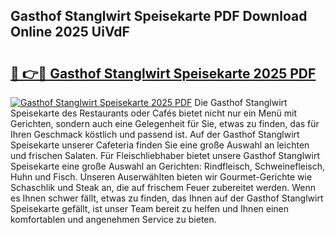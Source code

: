 ## Gasthof Stanglwirt Speisekarte PDF Download Online 2025 UiVdF

# <h2><a href="http://gca98l.nevu.top/?p=Gasthof+Stanglwirt+Speisekarte">🔗 👉🔴 Gasthof Stanglwirt Speisekarte 2025 PDF</a></h2>

[![Gasthof Stanglwirt Speisekarte 2025 PDF](https://i.imgur.com/dBaPXMq.png)](http://gca98l.nevu.top/?p=Gasthof+Stanglwirt+Speisekarte)
Die Gasthof Stanglwirt Speisekarte des Restaurants oder Cafés bietet nicht nur ein Menü mit Gerichten, sondern auch eine Gelegenheit für Sie, etwas zu finden, das für Ihren Geschmack köstlich und passend ist. Auf der Gasthof Stanglwirt Speisekarte unserer Cafeteria finden Sie eine große Auswahl an leichten und frischen Salaten. Für Fleischliebhaber bietet unsere Gasthof Stanglwirt Speisekarte eine große Auswahl an Gerichten: Rindfleisch, Schweinefleisch, Huhn und Fisch. Unseren Auserwählten bieten wir Gourmet-Gerichte wie Schaschlik und Steak an, die auf frischem Feuer zubereitet werden. Wenn es Ihnen schwer fällt, etwas zu finden, das Ihnen auf der Gasthof Stanglwirt Speisekarte gefällt, ist unser Team bereit zu helfen und Ihnen einen komfortablen und angenehmen Service zu bieten.
